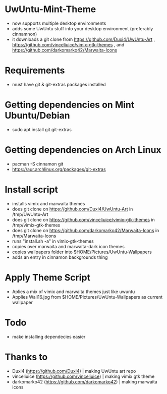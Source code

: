 # UwUntu-Mint-Theme
- now supports multiple desktop environments
- adds some UwUntu stuff into your desktop environment (preferably cinnamnon)
- it downloads a git clone from https://github.com/Duxi4/UwUntu-Art , https://github.com/vinceliuice/vimix-gtk-themes , and https://github.com/darkomarko42/Marwaita-Icons
# Requirements
- must have git & git-extras packages installed
# Getting dependencies on Mint Ubuntu/Debian
- sudo apt install git git-extras
# Getting dependencies on Arch Linux
- pacman -S cinnamon git
- https://aur.archlinux.org/packages/git-extras
# Install script
- installs vimix and marwaita themes
- does git clone on https://github.com/Duxi4/UwUntu-Art in /tmp/UwUntu-Art
- does git clone on https://github.com/vinceliuice/vimix-gtk-themes in /tmp/vimix-gtk-themes
- does git clone on https://github.com/darkomarko42/Marwaita-Icons in /tmp/Marwaita-Icons
- runs "install.sh -a" in vimix-gtk-themes
- copies over marwaita and marwaita-dark icon themes
- copies wallpapers folder into $HOME/Pictures/UwUntu-Wallpapers
- adds an entry in cinnamon backgrounds thing
# Apply Theme Script
- Aplies a mix of vimix and marwaita themes just like uwuntu
- Applies Wall16.jpg from $HOME/Pictures/UwUntu-Wallpapers as current wallpaper
# Todo
- make installing dependecies easier 
# Thanks to
- Duxi4 (https://github.com/Duxi4) | making UwUntu art repo
- vinceliuice (https://github.com/vinceliuice) | making vimix gtk theme
- darkomarko42 (https://github.com/darkomarko42) | making marwaita icons
